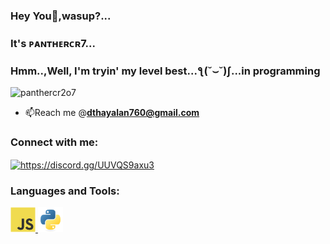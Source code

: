 ### Hey You👋,wasup?...

### It's ᴘᴀɴᴛʜᴇʀᴄʀ7...
<h3 align="left">Hmm..,Well, I'm tryin' my level best...ƪ(˘⌣˘)ʃ...in programming</h3>

<p align="left"> <img src="https://komarev.com/ghpvc/?username=panthercr2o7&label=Profile%20views&color=0e75b6&style=flat" alt="panthercr2o7" /> </p>

- 📫Reach me @**dthayalan760@gmail.com**

<h3 align="left">Connect with me:</h3>
<p align="left">
<a href="https://discord.gg/https://discord.gg/UUVQS9axu3" target="blank"><img align="center" src="https://raw.githubusercontent.com/rahuldkjain/github-profile-readme-generator/master/src/images/icons/Social/discord.svg" alt="https://discord.gg/UUVQS9axu3" height="30" width="40" /></a>
</p>

<h3 align="left">Languages and Tools:</h3>
<p align="left"> <a href="https://developer.mozilla.org/en-US/docs/Web/JavaScript" target="_blank" rel="noreferrer"> <img src="https://raw.githubusercontent.com/devicons/devicon/master/icons/javascript/javascript-original.svg" alt="javascript" width="40" height="40"/> </a> <a href="https://www.python.org" target="_blank" rel="noreferrer"> <img src="https://raw.githubusercontent.com/devicons/devicon/master/icons/python/python-original.svg" alt="python" width="40" height="40"/> </a></p>

